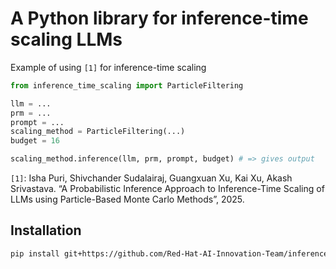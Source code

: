# A Python library for inference-time scaling LLMs

Example of using `[1]` for inference-time scaling

```python
from inference_time_scaling import ParticleFiltering

llm = ...
prm = ...
prompt = ...
scaling_method = ParticleFiltering(...)
budget = 16

scaling_method.inference(llm, prm, prompt, budget) # => gives output
```

`[1]`: Isha Puri, Shivchander Sudalairaj, Guangxuan Xu, Kai Xu, Akash Srivastava. “A Probabilistic Inference Approach to Inference-Time Scaling of LLMs using Particle-Based Monte Carlo Methods”, 2025.

## Installation

```sh
pip install git+https://github.com/Red-Hat-AI-Innovation-Team/inference_time_scaling.git
```
